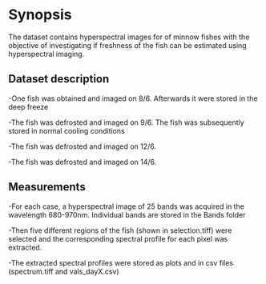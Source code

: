 # Synopsis

The dataset contains hyperspectral images for of minnow fishes with the objective of investigating if freshness of
the fish can be estimated using hyperspectral imaging.


## Dataset description
-One fish was obtained and imaged on 8/6. Afterwards it were stored in the deep freeze

-The fish was defrosted and imaged on 9/6. The fish was subsequently stored in normal
cooling conditions

-The fish was defrosted and imaged on 12/6. 

-The fish was defrosted and imaged on 14/6. 

## Measurements 
-For each case, a hyperspectral image of 25 bands was acquired in the wavelength 680-970nm. Individual bands are
stored in the Bands folder

-Then five different regions of the fish (shown in selection.tiff) were selected and the corresponding
spectral profile for each pixel was extracted.

-The extracted spectral profiles were stored as plots and in csv files (spectrum.tiff and vals_dayX.csv)
